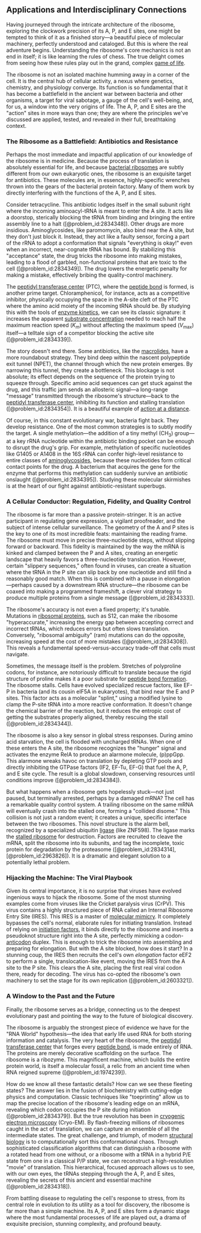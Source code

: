 ## Applications and Interdisciplinary Connections

Having journeyed through the intricate architecture of the ribosome, exploring the clockwork precision of its A, P, and E sites, one might be tempted to think of it as a finished story—a beautiful piece of molecular machinery, perfectly understood and cataloged. But this is where the real adventure begins. Understanding the ribosome's core mechanics is not an end in itself; it is like learning the rules of chess. The true delight comes from seeing how these rules play out in the grand, complex [game of life](@article_id:636835).

The ribosome is not an isolated machine humming away in a corner of the cell. It is the central hub of cellular activity, a nexus where genetics, chemistry, and physiology converge. Its function is so fundamental that it has become a battlefield in the ancient war between bacteria and other organisms, a target for viral sabotage, a gauge of the cell's well-being, and, for us, a window into the very origins of life. The A, P, and E sites are the "action" sites in more ways than one; they are where the principles we've discussed are applied, tested, and revealed in their full, breathtaking context.

### The Ribosome as a Battlefield: Antibiotics and Resistance

Perhaps the most immediate and impactful application of our knowledge of the ribosome is in medicine. Because the process of translation is absolutely essential for life, and because [bacterial ribosomes](@article_id:171621) are subtly different from our own eukaryotic ones, the ribosome is an exquisite target for antibiotics. These molecules are, in essence, highly-specific wrenches thrown into the gears of the bacterial protein factory. Many of them work by directly interfering with the functions of the A, P, and E sites.

Consider tetracycline. This antibiotic lodges itself in the small subunit right where the incoming aminoacyl-tRNA is meant to enter the A site. It acts like a doorstop, sterically blocking the tRNA from binding and bringing the entire assembly line to a halt ([@problem_id:2834348]). Other drugs are more insidious. Aminoglycosides, like paromomycin, also bind near the A site, but they don't just block it. Instead, they act like a faulty sensor, forcing a part of the rRNA to adopt a conformation that signals "everything is okay!" even when an incorrect, near-cognate tRNA has bound. By stabilizing this "acceptance" state, the drug tricks the ribosome into making mistakes, leading to a flood of garbled, non-functional proteins that are toxic to the cell ([@problem_id:2834349]). The drug lowers the energetic penalty for making a mistake, effectively bribing the quality-control machinery.

The [peptidyl transferase center](@article_id:150990) (PTC), where the [peptide bond](@article_id:144237) is formed, is another prime target. Chloramphenicol, for instance, acts as a competitive inhibitor, physically occupying the space in the A-site cleft of the PTC where the amino acid moiety of the incoming tRNA should be. By studying this with the tools of [enzyme kinetics](@article_id:145275), we can see its classic signature: it increases the apparent [substrate concentration](@article_id:142599) needed to reach half the maximum reaction speed ($K_m$) without affecting the maximum speed ($V_{\max}$) itself—a telltale sign of a competitor blocking the active site ([@problem_id:2834339]).

The story doesn't end there. Some antibiotics, like the [macrolides](@article_id:167948), have a more roundabout strategy. They bind deep within the nascent polypeptide exit tunnel (NPET), the channel through which the new protein emerges. By narrowing this tunnel, they create a bottleneck. This blockage is not absolute; its effect depends on the sequence of the protein trying to squeeze through. Specific amino acid sequences can get stuck against the drug, and this traffic jam sends an allosteric signal—a long-range "message" transmitted through the ribosome's structure—back to the [peptidyl transferase center](@article_id:150990), inhibiting its function and stalling translation ([@problem_id:2834354]). It is a beautiful example of [action at a distance](@article_id:269377).

Of course, in this constant evolutionary war, bacteria fight back. They develop resistance. One of the most common strategies is to subtly modify the target. A single methylation—the addition of a tiny methyl ($\text{CH}_3$) group—at a key rRNA nucleotide within the antibiotic binding pocket can be enough to disrupt the drug's grip. For example, methylation of specific nucleotides like G1405 or A1408 in the 16S rRNA can confer high-level resistance to entire classes of [aminoglycosides](@article_id:170953), because these nucleotides form critical contact points for the drug. A bacterium that acquires the gene for the enzyme that performs this methylation can suddenly survive an antibiotic onslaught ([@problem_id:2834395]). Studying these molecular skirmishes is at the heart of our fight against antibiotic-resistant superbugs.

### A Cellular Conductor: Regulation, Fidelity, and Quality Control

The ribosome is far more than a passive protein-stringer. It is an active participant in regulating gene expression, a vigilant proofreader, and the subject of intense cellular surveillance. The geometry of the A and P sites is the key to one of its most incredible feats: maintaining the reading frame. The ribosome must move in precise three-nucleotide steps, without slipping forward or backward. This fidelity is maintained by the way the mRNA is kinked and clamped between the P and A sites, creating an energetic landscape that heavily favors a three-nucleotide translocation. However, certain "slippery sequences," often found in viruses, can create a situation where the tRNA in the P site can slip back by one nucleotide and still find a reasonably good match. When this is combined with a pause in elongation—perhaps caused by a downstream RNA structure—the ribosome can be coaxed into making a programmed frameshift, a clever viral strategy to produce multiple proteins from a single message ([@problem_id:2834333]).

The ribosome's accuracy is not even a fixed property; it's tunable. Mutations in [ribosomal proteins](@article_id:194110), such as S12, can make the ribosome "hyperaccurate," increasing the energy gap between accepting correct and incorrect tRNAs, which reduces errors but often slows translation. Conversely, "ribosomal ambiguity" (ram) mutations can do the opposite, increasing speed at the cost of more mistakes ([@problem_id:2834308]). This reveals a fundamental speed-versus-accuracy trade-off that cells must navigate.

Sometimes, the message itself is the problem. Stretches of polyproline codons, for instance, are notoriously difficult to translate because the rigid structure of proline makes it a poor substrate for [peptide bond formation](@article_id:148499). The ribosome stalls. Cells have evolved specialized rescue factors, like EF-P in bacteria (and its cousin eIF5A in eukaryotes), that bind near the E and P sites. This factor acts as a molecular "splint," using a modified lysine to clamp the P-site tRNA into a more reactive conformation. It doesn't change the chemical barrier of the reaction, but it reduces the entropic cost of getting the substrates properly aligned, thereby rescuing the stall ([@problem_id:2834344]).

The ribosome is also a key sensor in global stress responses. During amino acid starvation, the cell is flooded with uncharged tRNAs. When one of these enters the A site, the ribosome recognizes the "hunger" signal and activates the enzyme RelA to produce an alarmone molecule, (p)ppGpp. This alarmone wreaks havoc on translation by depleting GTP pools and directly inhibiting the GTPase factors (IF2, EF-Tu, EF-G) that fuel the A, P, and E site cycle. The result is a global slowdown, conserving resources until conditions improve ([@problem_id:2834384]).

But what happens when a ribosome gets hopelessly stuck—not just paused, but terminally arrested, perhaps by a damaged mRNA? The cell has a remarkable quality control system. A trailing ribosome on the same mRNA will eventually crash into the stalled one, forming a "collided disome." This collision is not just a random event; it creates a unique, specific interface between the two ribosomes. This novel structure is the alarm bell, recognized by a specialized ubiquitin [ligase](@article_id:138803) (like ZNF598). The ligase marks the [stalled ribosome](@article_id:179820) for destruction. Factors are recruited to cleave the mRNA, split the ribosome into its subunits, and tag the incomplete, toxic protein for degradation by the proteasome ([@problem_id:2834314], [@problem_id:2963826]). It is a dramatic and elegant solution to a potentially lethal problem.

### Hijacking the Machine: The Viral Playbook

Given its central importance, it is no surprise that viruses have evolved ingenious ways to hijack the ribosome. Some of the most stunning examples come from viruses like the Cricket paralysis virus (CrPV). This virus contains a highly structured piece of RNA called an Internal Ribosome Entry Site (IRES). This IRES is a master of [molecular mimicry](@article_id:136826). It completely bypasses the cell's normal, elaborate rules for initiating translation. Instead of relying on [initiation factors](@article_id:191756), it binds directly to the ribosome and inserts a pseudoknot structure right into the A site, perfectly mimicking a codon-[anticodon](@article_id:268142) duplex. This is enough to trick the ribosome into assembling and preparing for elongation. But with the A site blocked, how does it start? In a stunning coup, the IRES then recruits the cell's own *elongation* factor eEF2 to perform a single, translocation-like event, moving the IRES from the A site to the P site. This clears the A site, placing the first real viral codon there, ready for decoding. The virus has co-opted the ribosome's own machinery to set the stage for its own replication ([@problem_id:2603321]).

### A Window to the Past and the Future

Finally, the ribosome serves as a bridge, connecting us to the deepest evolutionary past and pointing the way to the future of biological discovery.

The ribosome is arguably the strongest piece of evidence we have for the "RNA World" hypothesis—the idea that early life used RNA for both storing information and catalysis. The very heart of the ribosome, the [peptidyl transferase center](@article_id:150990) that forges every [peptide bond](@article_id:144237), is made entirely of RNA. The proteins are merely decorative scaffolding on the surface. The ribosome is a ribozyme. This magnificent machine, which builds the entire protein world, is itself a molecular fossil, a relic from an ancient time when RNA reigned supreme ([@problem_id:1974239]).

How do we know all these fantastic details? How can we see these fleeting states? The answer lies in the fusion of biochemistry with cutting-edge physics and computation. Classic techniques like "toeprinting" allow us to map the precise location of the ribosome's leading edge on an mRNA, revealing which codon occupies the P site during initiation ([@problem_id:2834379]). But the true revolution has been in [cryogenic electron microscopy](@article_id:138376) (Cryo-EM). By flash-freezing millions of ribosomes caught in the act of translation, we can capture an ensemble of all the intermediate states. The great challenge, and triumph, of modern [structural biology](@article_id:150551) is to computationally sort this conformational chaos. Through sophisticated classification algorithms that can distinguish a ribosome with a rotated head from one without, or a ribosome with a tRNA in a hybrid P/E state from one in a classical P/P state, we can reconstruct a high-resolution "movie" of translation. This hierarchical, focused approach allows us to see, with our own eyes, the tRNAs stepping through the A, P, and E sites, revealing the secrets of this ancient and essential machine ([@problem_id:2834318]).

From battling disease to regulating the cell's response to stress, from its central role in evolution to its utility as a tool for discovery, the ribosome is far more than a simple machine. Its A, P, and E sites form a dynamic stage where the most fundamental processes of life are played out, a drama of exquisite precision, stunning complexity, and profound beauty.